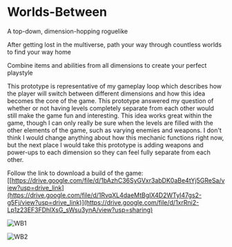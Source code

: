 # Worlds-Between
A top-down, dimension-hopping roguelike


After getting lost in the multiverse, path your way through countless worlds to find your way home

Combine items and abilities from all dimensions to create your perfect playstyle

This prototype is representative of my gameplay loop which describes how the player will switch between different dimensions and how this idea becomes the core of the game.  This prototype answered my question of whether or not having levels completely separate from each other would still make the game fun and interesting. This idea works great within the game, though I can only really be sure when the levels are filled with the other elements of the game, such as varying enemies and weapons. I don't think I would change anything about how this mechanic functions right now, but the next place I would take this prototype is adding weapons and power-ups to each dimension so they can feel fully separate from each other.


Follow the link to download a build of the game: [[https://drive.google.com/file/d/1bAzhC36SyGVxr3abDK0aBe4tYj5GReSa/view?usp=drive_link](https://drive.google.com/file/d/1RvqXL4daeMtBgIX4D2WTyI47gs2-g5Fj/view?usp=drive_link)](https://drive.google.com/file/d/1xrRni2-Lp1z23EF3FDhlXsG_sWsu3ynA/view?usp=sharing)



![WB1](https://github.com/user-attachments/assets/47694c3b-00d8-49d9-9a77-20de53139832)

![WB2](https://github.com/user-attachments/assets/c9bc7f76-3e76-4aaf-a8cc-63d71f4b8bf1)

